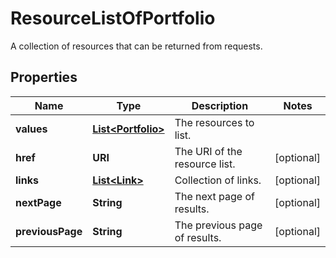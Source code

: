 

# ResourceListOfPortfolio

A collection of resources that can be returned from requests.

## Properties

Name | Type | Description | Notes
------------ | ------------- | ------------- | -------------
**values** | [**List&lt;Portfolio&gt;**](Portfolio.md) | The resources to list. | 
**href** | **URI** | The URI of the resource list. |  [optional]
**links** | [**List&lt;Link&gt;**](Link.md) | Collection of links. |  [optional]
**nextPage** | **String** | The next page of results. |  [optional]
**previousPage** | **String** | The previous page of results. |  [optional]



